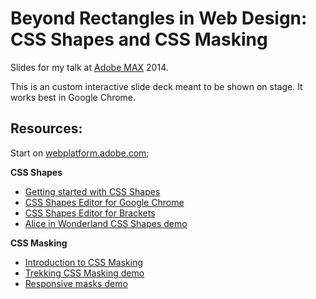 # Beyond Rectangles in Web Design: CSS Shapes and CSS Masking

Slides for my talk at [Adobe MAX](http://max.adobe.com/) 2014.

This is an custom interactive slide deck meant to be shown on stage. It works best in Google Chrome.

## Resources:

Start on [webplatform.adobe.com](http://webplatform.adobe.com/);

**CSS Shapes**
- [Getting started with CSS Shapes](http://www.html5rocks.com/en/tutorials/shapes/getting-started/)
- [CSS Shapes Editor for Google Chrome](https://chrome.google.com/webstore/detail/css-shapes-editor/nenndldnbcncjmeacmnondmkkfedmgmp)
- [CSS Shapes Editor for Brackets](http://blog.brackets.io/2014/04/17/css-shapes-editor/)
- [Alice in Wonderland CSS Shapes demo](http://webplatform.adobe.com/Demo-for-Alice-s-Adventures-in-Wonderland/)

**CSS Masking**
- [Introduction to CSS Masking](http://www.html5rocks.com/en/tutorials/masking/adobe/)
- [Trekking CSS Masking demo](http://razvancaliman.com/cssmasking/)
- [Responsive masks demo](http://razvancaliman.com/responsive-mask-image/)
